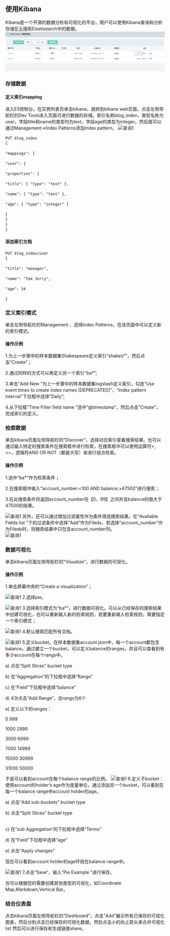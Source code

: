 ## 使用Kibana
Kibana是一个开源的数据分析和可视化的平台，用户可以使用Kibana查询和分析存储在云搜索Elastisearch中的数据。
![查询1](https://github.com/jdcloudcom/cn/blob/Elasticsearch/image/Internet-Middleware/JCS%20for%20Elasticsearch/kibana访问设置-01.png)

### 存储数据
#### 定义索引mapping
进入ES控制台，在实例列表页单击kibana，跳转到kibana web页面，点击左侧导航栏的Dev Tools进入页面可进行数据的存储。索引名称blog_index，类型名称为user，字段title和name的类型均为text，字段age的类型为integer。然后就可以通过Management->Index Patterns添加index pattern。
![查询1](https://github.com/jdcloudcom/cn/blob/Elasticsearch/image/Internet-Middleware/JCS%20for%20Elasticsearch/kibana_save1.png)
```
PUT blog_index
{

"mappings": {

"user": {

"properties": {

"title": { "type": "text" },

"name": { "type": "text" },

"age": { "type": "integer" }

}
}
}
}
```
#### 添加索引文档
```
PUT blog_index/user
{

"title": "manager",

"name": "Tom Jerry",

"age": 34

}

```

### 定义索引模式
单击左侧导航栏的Management ，选择Index Patterns，在该页面中可以定义新的索引模式。</br>
#### 操作示例
1.为上一步骤中的样本数据集Shakespeare定义索引“shakes*”，然后点击“Create”；</br>

2.通过同样的方式可以再定义另一个索引“ba*”;</br>

3.单击“Add New “为上一步骤中的样本数据集logstash定义索引，勾选“Use event times to create index names [DEPRECATED]”，“Index pattern interval”下拉框中选择“Daily”;</br>

4.从下拉框“Time Filter field name ”选中“@timestamp”，然后点击”Create”，完成索引的定义。</br>

### 检索数据
单击kibana页面左侧导航栏的“Discover”，选择对应索引查看搜索结果。也可以通过输入特定的搜索条件在搜索框中进行检索，在搜索框中可以使用运算符>,<=，逻辑符AND OR NOT（都是大写）来进行组合检索。</br>
#### 操作示例
1.选中“ba*”作为检索条件；</br>

2.在搜索框中输入“account_number:<100 AND balance:>47500”进行搜索；</br>

3.在此搜索条件将返回account_number在【0，99】之间并且balance的值大于47500的结果。</br>

![查询1](https://github.com/jdcloudcom/cn/blob/Elasticsearch/image/Internet-Middleware/JCS%20for%20Elasticsearch/kibana_1.png)
另外，还可以通过增加过滤属性作为条件筛选搜索结果。在“Available Fields list ”下的过滤条件中选择“Add”作为Fileds，若选择“account_number”作为Fileds时，则搜索结果中只包含account_number列。</br>
![查询1](https://github.com/jdcloudcom/cn/blob/Elasticsearch/image/Internet-Middleware/JCS%20for%20Elasticsearch/kibana_2.png)
### 数据可视化
单击kibana页面左侧导航栏的“Visualize”，进行数据的可视化。
#### 操作示例
1.单击屏幕中央的“Create a visualization”；</br>

![查询1](https://github.com/jdcloudcom/cn/blob/Elasticsearch/image/Internet-Middleware/JCS%20for%20Elasticsearch/kibana_3.png)
2.选择pie。</br>

![查询1](https://github.com/jdcloudcom/cn/blob/Elasticsearch/image/Internet-Middleware/JCS%20for%20Elasticsearch/kibana_4.png)
3.选择索引模式为“ba*”，进行数据可视化。可以从已经保存的搜索结果中创建可视化，也可以重新输入新的检索规则，若要重新输入检索规则，需要指定一个索引模式；</br>

![查询1](https://github.com/jdcloudcom/cn/blob/Elasticsearch/image/Internet-Middleware/JCS%20for%20Elasticsearch/kibana_5.png)
4.默认搜索匹配所有文档。

![查询1](https://github.com/jdcloudcom/cn/blob/Elasticsearch/image/Internet-Middleware/JCS%20for%20Elasticsearch/kibana_6.png)
5.定义bucket。在样本数据集account.json中，每一个account都包含balance，通过建立一个bucket，可以定义balance的ranges，并且可以查看到有多少account在每个rangs中。</br>

a)	点击“Split Slices” bucket type</br>

b)	在“Aggregation”的下拉框中选择“Range”</br>

c)	在“Field”下拉框中选择“balance”</br>

d)	4次点击“Add Range“，总rangs为6个</br>

e)	定义以下的ranges：</br>

0             999</br>

1000         2999</br>

3000         6999</br>

7000        14999</br>

15000       30999</br>

31000       50000</br>

于是可以看到account在每个balance range的比例。
![查询1](https://github.com/jdcloudcom/cn/blob/Elasticsearch/image/Internet-Middleware/JCS%20for%20Elasticsearch/kibana_7.png)
6.定义子bucket：使用account的holder’s age作为度量单位，通过添加另一个bucket，可以看到在每一个balance range中account holder的age。</br>

a)	点击“Add sub-buckets” bucket type</br>

b)	点击“Split Slices” bucket type</br></br>

c)	在“sub Aggregation”的下拉框中选择“Terms”</br>

d)	在“Field”下拉框中选择“age”</br>

e)	点击“Apply changes”</br>

现在可以看到account holder的age环绕在balance range中。</br>

![查询1](https://github.com/jdcloudcom/cn/blob/Elasticsearch/image/Internet-Middleware/JCS%20for%20Elasticsearch/kibana_8.png)
7.点击“Save“，输入”Pie Example “进行保存。</br>

也可以根据您的需要创建其他类型的可视化，如Coordinate Map,Markdown,Vertical Bar。

### 结合仪表盘
点击kibana页面左侧导航栏的“Dashboard”，点击“Add”展示所有已保存的可视化图表，然后分别点击已经保存的可视化数据，然后点击小的向上箭头来合并可视化list
然后可以进行保存和生成链接share。
